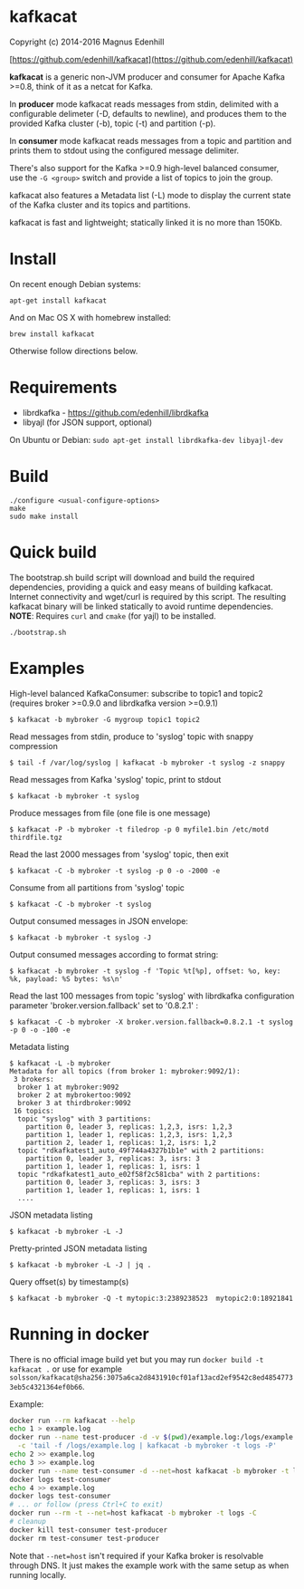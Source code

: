 kafkacat
========
Copyright (c) 2014-2016 Magnus Edenhill

[https://github.com/edenhill/kafkacat](https://github.com/edenhill/kafkacat)

**kafkacat** is a generic non-JVM producer and consumer for Apache Kafka >=0.8,
think of it as a netcat for Kafka.

In **producer** mode kafkacat reads messages from stdin, delimited with a
configurable delimeter (-D, defaults to newline), and produces them to the
provided Kafka cluster (-b), topic (-t) and partition (-p).

In **consumer** mode kafkacat reads messages from a topic and partition and
prints them to stdout using the configured message delimiter.

There's also support for the Kafka >=0.9 high-level balanced consumer, use
the `-G <group>` switch and provide a list of topics to join the group.

kafkacat also features a Metadata list (-L) mode to display the current
state of the Kafka cluster and its topics and partitions.

kafkacat is fast and lightweight; statically linked it is no more than 150Kb.


# Install

On recent enough Debian systems:

````
apt-get install kafkacat
````

And on Mac OS X with homebrew installed:

````
brew install kafkacat
````

Otherwise follow directions below.


# Requirements

 * librdkafka - https://github.com/edenhill/librdkafka
 * libyajl (for JSON support, optional)

On Ubuntu or Debian: `sudo apt-get install librdkafka-dev libyajl-dev`

# Build

    ./configure <usual-configure-options>
    make
    sudo make install

# Quick build

The bootstrap.sh build script will download and build the required dependencies,
providing a quick and easy means of building kafkacat.
Internet connectivity and wget/curl is required by this script.
The resulting kafkacat binary will be linked statically to avoid runtime
dependencies.
**NOTE**: Requires `curl` and `cmake` (for yajl) to be installed.

    ./bootstrap.sh


# Examples

High-level balanced KafkaConsumer: subscribe to topic1 and topic2
(requires broker >=0.9.0 and librdkafka version >=0.9.1)

    $ kafkacat -b mybroker -G mygroup topic1 topic2


Read messages from stdin, produce to 'syslog' topic with snappy compression

    $ tail -f /var/log/syslog | kafkacat -b mybroker -t syslog -z snappy


Read messages from Kafka 'syslog' topic, print to stdout

    $ kafkacat -b mybroker -t syslog


Produce messages from file (one file is one message)

    $ kafkacat -P -b mybroker -t filedrop -p 0 myfile1.bin /etc/motd thirdfile.tgz

Read the last 2000 messages from 'syslog' topic, then exit

    $ kafkacat -C -b mybroker -t syslog -p 0 -o -2000 -e


Consume from all partitions from 'syslog' topic

    $ kafkacat -C -b mybroker -t syslog


Output consumed messages in JSON envelope:

    $ kafkacat -b mybroker -t syslog -J


Output consumed messages according to format string:

    $ kafkacat -b mybroker -t syslog -f 'Topic %t[%p], offset: %o, key: %k, payload: %S bytes: %s\n'

Read the last 100 messages from topic 'syslog' with  librdkafka configuration parameter 'broker.version.fallback' set to '0.8.2.1' :

    $ kafkacat -C -b mybroker -X broker.version.fallback=0.8.2.1 -t syslog -p 0 -o -100 -e

Metadata listing

````
$ kafkacat -L -b mybroker
Metadata for all topics (from broker 1: mybroker:9092/1):
 3 brokers:
  broker 1 at mybroker:9092
  broker 2 at mybrokertoo:9092
  broker 3 at thirdbroker:9092
 16 topics:
  topic "syslog" with 3 partitions:
    partition 0, leader 3, replicas: 1,2,3, isrs: 1,2,3
    partition 1, leader 1, replicas: 1,2,3, isrs: 1,2,3
    partition 2, leader 1, replicas: 1,2, isrs: 1,2
  topic "rdkafkatest1_auto_49f744a4327b1b1e" with 2 partitions:
    partition 0, leader 3, replicas: 3, isrs: 3
    partition 1, leader 1, replicas: 1, isrs: 1
  topic "rdkafkatest1_auto_e02f58f2c581cba" with 2 partitions:
    partition 0, leader 3, replicas: 3, isrs: 3
    partition 1, leader 1, replicas: 1, isrs: 1
  ....
````

JSON metadata listing

    $ kafkacat -b mybroker -L -J

Pretty-printed JSON metadata listing

    $ kafkacat -b mybroker -L -J | jq .


Query offset(s) by timestamp(s)

    $ kafkacat -b mybroker -Q -t mytopic:3:2389238523  mytopic2:0:18921841

# Running in docker

There is no official image build yet but you may run `docker build -t kafkacat .` or use for example `solsson/kafkacat@sha256:3075a6ca2d8431910cf01af13acd2ef9542c8ed48547733eb5c4321364ef0b66`.

Example:
```bash
docker run --rm kafkacat --help
echo 1 > example.log
docker run --name test-producer -d -v $(pwd)/example.log:/logs/example.log --entrypoint /bin/bash --net=host kafkacat \
  -c 'tail -f /logs/example.log | kafkacat -b mybroker -t logs -P'
echo 2 >> example.log
echo 3 >> example.log
docker run --name test-consumer -d --net=host kafkacat -b mybroker -t logs -C
docker logs test-consumer
echo 4 >> example.log
docker logs test-consumer
# ... or follow (press Ctrl+C to exit)
docker run --rm -t --net=host kafkacat -b mybroker -t logs -C
# cleanup
docker kill test-consumer test-producer
docker rm test-consumer test-producer
```

Note that `--net=host` isn't required if your Kafka broker is resolvable through DNS. It just makes the example work with the same setup as when running locally.
